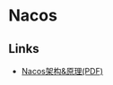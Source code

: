 # Nacos


## Links 

- [Nacos架构&原理(PDF)](https://developer.aliyun.com/ebook/36?spm=a2c6h.20345107.0.0.241a4e64BFs4FC)